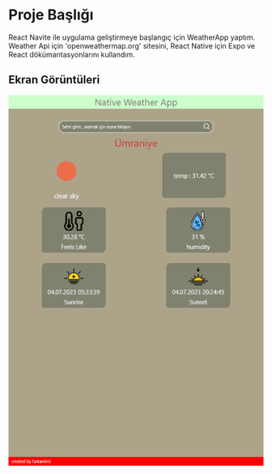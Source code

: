 
# Proje Başlığı

React Navite ile uygulama geliştirmeye başlangıç için WeatherApp yaptım.
Weather Api için 'openweathermap.org' sitesini, React Native için Expo ve React dökümantasyonlarını kullandım.


## Ekran Görüntüleri

![](assets/Screenshot_3.png)

  
